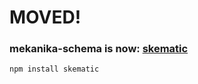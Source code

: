 
# MOVED!

### mekanika-schema is now: [skematic](https://github.com/mekanika/skematic)

    npm install skematic
